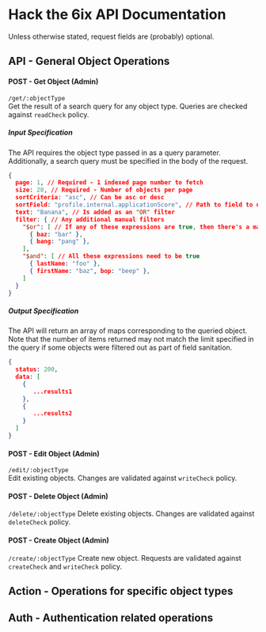 # Hack the 6ix API Documentation

Unless otherwise stated, request fields are (probably) optional.

## API - General Object Operations

#### POST - Get Object (Admin)
`/get/:objectType` <br/>
Get the result of a search query for any object type. Queries are checked against `readCheck` policy.

##### Input Specification
The API requires the object type passed in as a query parameter. Additionally, a search query must be specified in the body of the request.
```json
{
  page: 1, // Required - 1 indexed page number to fetch
  size: 20, // Required - Number of objects per page
  sortCriteria: "asc", // Can be asc or desc
  sortField: "profile.internal.applicationScore", // Path to field to use for sort
  text: "Banana", // Is added as an "OR" filter
  filter: { // Any additional manual filters
    "$or": [ // If any of these expressions are true, then there's a match
      { baz: "bar" },
      { bang: "pang" },
    ],
    "$and": [ // All these expressions need to be true
      { lastName: "foo" },
      { firstName: "baz", bop: "beep" },
    ]
  }
}
```

##### Output Specification
The API will return an array of maps corresponding to the queried object. 
Note that the number of items returned may not match the limit specified in the query if some objects were
filtered out as part of field sanitation.
```json
{
  status: 200,
  data: [
    {
       ...results1
    },
    {
       ...results2
    }
  ]
}
```



#### POST - Edit Object (Admin)
`/edit/:objectType`<br/>
Edit existing objects. Changes are validated against `writeCheck` policy.

#### POST - Delete Object (Admin)
`/delete/:objectType`
Delete existing objects. Changes are validated against `deleteCheck` policy.

#### POST - Create Object (Admin)
`/create/:objectType`
Create new object. Requests are validated against `createCheck` and `writeCheck` policy.

## Action - Operations for specific object types

## Auth - Authentication related operations
